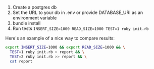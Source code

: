   1. Create a postgres db
  2. Set the URL to your db in .env or provide DATABASE_URI as an environment variable
  3. bundle install
  4. Run tests ```INSERT_SIZE=1000 READ_SIZE=1000 TEST=1 ruby init.rb```

Here's an example of a nice way to compare results:
```bash
export INSERT_SIZE=1000 && export READ_SIZE=1000 && \
  TEST=1 ruby init.rb > report && \
  TEST=2 ruby init.rb >> report && \
  cat report
```
